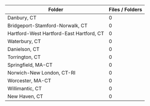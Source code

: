 | Folder                                   |   Files / Folders |
|------------------------------------------|-------------------|
| Danbury, CT                              |                 0 |
| Bridgeport-Stamford-Norwalk, CT          |                 0 |
| Hartford-West Hartford-East Hartford, CT |                 0 |
| Waterbury, CT                            |                 0 |
| Danielson, CT                            |                 0 |
| Torrington, CT                           |                 0 |
| Springfield, MA-CT                       |                 0 |
| Norwich-New London, CT-RI                |                 0 |
| Worcester, MA-CT                         |                 0 |
| Willimantic, CT                          |                 0 |
| New Haven, CT                            |                 0 |